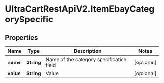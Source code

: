 # UltraCartRestApiV2.ItemEbayCategorySpecific

## Properties

Name | Type | Description | Notes
------------ | ------------- | ------------- | -------------
**name** | **String** | Name of the category specification field | [optional] 
**value** | **String** | Value | [optional] 


